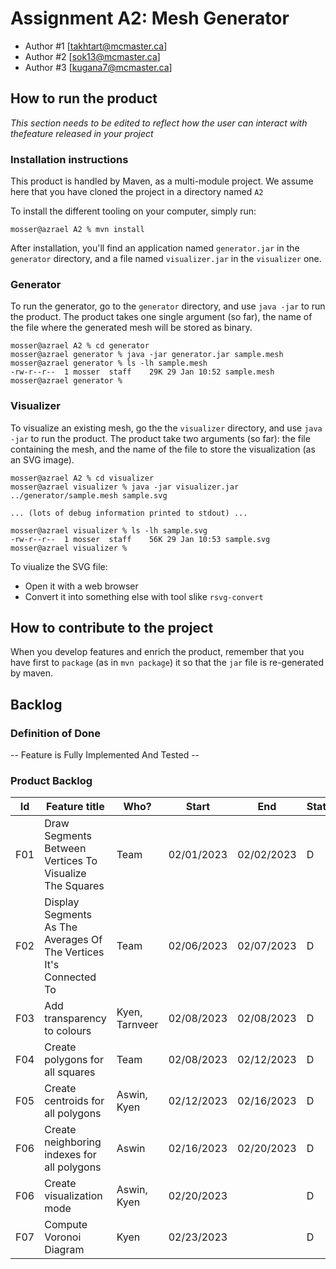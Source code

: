 # Assignment A2: Mesh Generator

  - Author #1 [takhtart@mcmaster.ca]
  - Author #2 [sok13@mcmaster.ca]
  - Author #3 [kugana7@mcmaster.ca]

## How to run the product

_This section needs to be edited to reflect how the user can interact with thefeature released in your project_

### Installation instructions

This product is handled by Maven, as a multi-module project. We assume here that you have cloned the project in a directory named `A2`

To install the different tooling on your computer, simply run:

```
mosser@azrael A2 % mvn install
```

After installation, you'll find an application named `generator.jar` in the `generator` directory, and a file named `visualizer.jar` in the `visualizer` one. 

### Generator

To run the generator, go to the `generator` directory, and use `java -jar` to run the product. The product takes one single argument (so far), the name of the file where the generated mesh will be stored as binary.

```
mosser@azrael A2 % cd generator 
mosser@azrael generator % java -jar generator.jar sample.mesh
mosser@azrael generator % ls -lh sample.mesh
-rw-r--r--  1 mosser  staff    29K 29 Jan 10:52 sample.mesh
mosser@azrael generator % 
```

### Visualizer

To visualize an existing mesh, go the the `visualizer` directory, and use `java -jar` to run the product. The product take two arguments (so far): the file containing the mesh, and the name of the file to store the visualization (as an SVG image).

```
mosser@azrael A2 % cd visualizer 
mosser@azrael visualizer % java -jar visualizer.jar ../generator/sample.mesh sample.svg

... (lots of debug information printed to stdout) ...

mosser@azrael visualizer % ls -lh sample.svg
-rw-r--r--  1 mosser  staff    56K 29 Jan 10:53 sample.svg
mosser@azrael visualizer %
```
To viualize the SVG file:

  - Open it with a web browser
  - Convert it into something else with tool slike `rsvg-convert`

## How to contribute to the project

When you develop features and enrich the product, remember that you have first to `package` (as in `mvn package`) it so that the `jar` file is re-generated by maven.

## Backlog

### Definition of Done

-- Feature is Fully Implemented And Tested --

### Product Backlog

| Id | Feature title | Who? | Start | End | Status |
|:--:|---------------|------|-------|-----|--------|
| F01 | Draw Segments Between Vertices To Visualize The Squares | Team | 02/01/2023 | 02/02/2023 | D |
| F02 | Display Segments As The Averages Of The Vertices It's Connected To | Team | 02/06/2023 | 02/07/2023 | D |
| F03 | Add transparency to colours | Kyen, Tarnveer |02/08/2023 | 02/08/2023 | D |
| F04 | Create polygons for all squares | Team | 02/08/2023 | 02/12/2023 | D |
| F05 | Create centroids for all polygons | Aswin, Kyen | 02/12/2023 | 02/16/2023 | D |
| F06 | Create neighboring indexes for all polygons | Aswin | 02/16/2023| 02/20/2023 | D |
| F06 | Create visualization mode | Aswin, Kyen | 02/20/2023| | D |
| F07 | Compute Voronoi Diagram | Kyen | 02/23/2023| | D |

